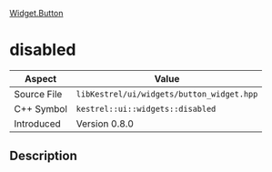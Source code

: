 [Widget.Button](index.md)
# disabled
| Aspect | Value |
| --- | --- |
| Source File | `libKestrel/ui/widgets/button_widget.hpp` |
| C++ Symbol | `kestrel::ui::widgets::disabled` |
| Introduced | Version 0.8.0 |
## Description
